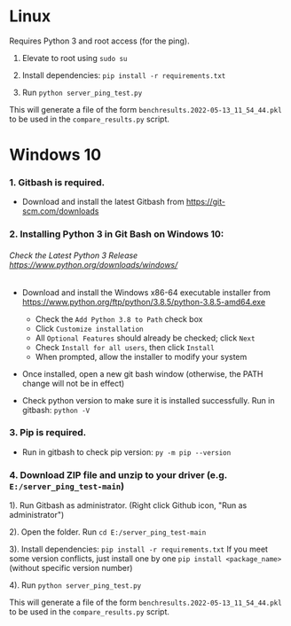 # Linux

Requires Python 3 and root access (for the ping).

1. Elevate to root using `sudo su`

2. Install dependencies: `pip install -r requirements.txt`

3. Run `python server_ping_test.py`

This will generate a file of the form `benchresults.2022-05-13_11_54_44.pkl` to be used in the `compare_results.py` script.

# Windows 10

### 1. Gitbash is required. 
- Download and install the latest Gitbash from https://git-scm.com/downloads

### 2. Installing Python 3 in Git Bash on Windows 10:
  ######  Check the Latest Python 3 Release https://www.python.org/downloads/windows/
- Download and install the Windows x86-64 executable installer from https://www.python.org/ftp/python/3.8.5/python-3.8.5-amd64.exe
   
  - Check the `Add Python 3.8 to Path` check box
  - Click `Customize installation`
  - All `Optional Features` should already be checked; click `Next`
  - Check `Install for all users`, then click `Install`
  - When prompted, allow the installer to modify your system
   
- Once installed, open a new git bash window (otherwise, the PATH change will not be in effect)
- Check python version to make sure it is installed successfully. Run in gitbash: `python -V`

### 3. Pip is required.
- Run in gitbash to check pip version: `py -m pip --version`

### 4. Download ZIP file and unzip to your driver (e.g. `E:/server_ping_test-main`)
  1). Run Gitbash as administrator. (Right click Github icon, "Run as administrator")
  
  2). Open the folder. Run `cd E:/server_ping_test-main`
  
  3). Install dependencies: `pip install -r requirements.txt`
  If you meet some version conflicts, just install one by one `pip install <package_name>` (without specific version number)
  
  4). Run `python server_ping_test.py`
  
  This will generate a file of the form `benchresults.2022-05-13_11_54_44.pkl` to be used in the `compare_results.py` script.
